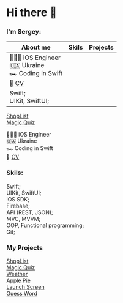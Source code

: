 # Hi there 👋
### I'm Sergey:

**About me** | **Skils** | **Projects**
------------ | ------------- | -------------
🧑🏼‍💻 iOS Engineer<br>🇺🇦 Ukraine<br>🏎 Coding in Swift<br>📄 <a href="https://github.com/lgreydev/lgreydev/blob/main/cv-lukaschuk-2021.pdf">CV</a>|
Swift;<br>UIKit, SwiftUI;<br>| 
[ShopList](https://github.com/lgreydev/ShopList)<br>[Magic Quiz](https://github.com/lgreydev/MagicQuiz)<br>



🧑🏼‍💻 iOS Engineer<br>
🇺🇦 Ukraine<br>
🏎 Coding in Swift<br>
📄 <a href="https://github.com/lgreydev/lgreydev/blob/main/cv-lukaschuk-2021.pdf">CV</a>


### Skils:
Swift;<br>
UIKit, SwiftUI;<br>
iOS SDK;<br>
Firebase;<br>
API (REST, JSON);<br>
MVC, MVVM;<br>
OOP, Functional programming;<br>
Git;

### My Projects
[ShopList](https://github.com/lgreydev/ShopList)<br>
[Magic Quiz](https://github.com/lgreydev/MagicQuiz)<br>
[Weather](https://github.com/lgreydev/WeatherSwiftUI)<br>
[Apple Pie](https://github.com/lgreydev/ApplePie)<br>
[Launch Screen](https://github.com/lgreydev/LaunchScreen)<br>
[Guess Word](https://github.com/lgreydev/GuessWord)

<!--
**lgreydev/lgreydev** is a ✨ _special_ ✨ repository because its `README.md` (this file) appears on your GitHub profile.

Here are some ideas to get you started:

- 🔭 I’m currently working on ...
- 🌱 I’m currently learning ...
- 👯 I’m looking to collaborate on ...
- 🤔 I’m looking for help with ...
- 💬 Ask me about ...
- 📫 How to reach me: ...
- 😄 Pronouns: ...
- ⚡ Fun fact: ...
-->
